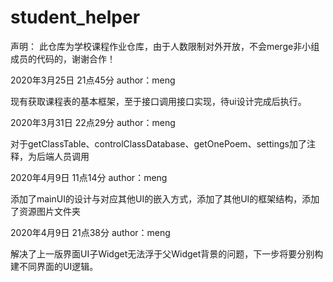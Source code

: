 # student_helper
声明：
此仓库为学校课程作业仓库，由于人数限制对外开放，不会merge非小组成员的代码的，谢谢合作！



2020年3月25日 21点45分 author：meng

现有获取课程表的基本框架，至于接口调用接口实现，待ui设计完成后执行。

2020年3月31日 22点29分 author：meng

对于getClassTable、controlClassDatabase、getOnePoem、settings加了注释，为后端人员调用

2020年4月9日 11点14分 author：meng

添加了mainUI的设计与对应其他UI的嵌入方式，添加了其他UI的框架结构，添加了资源图片文件夹

2020年4月9日 21点38分 author：meng

解决了上一版界面UI子Widget无法浮于父Widget背景的问题，下一步将要分别构建不同界面的UI逻辑。